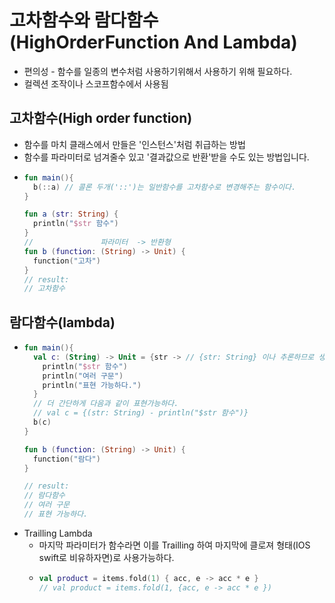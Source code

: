 고차함수와 람다함수(HighOrderFunction And Lambda)
===
* 편의성 - 함수를 일종의 변수처럼 사용하기위해서 사용하기 위해 필요하다.
* 컬렉션 조작이나 스코프함수에서 사용됨

고차함수(High order function)
---
* 함수를 마치 클래스에서 만들은 '인스턴스'처럼 취급하는 방법
* 함수를 파라미터로 넘겨줄수 있고 '결과값으로 반환'받을 수도 있는 방법입니다.
* ```kotlin
  fun main(){
    b(::a) // 콜론 두개('::')는 일반함수를 고차함수로 변경해주는 함수이다.
  }
  
  fun a (str: String) {
    println("$str 함수")
  }
  //               파라미터  -> 반환형
  fun b (function: (String) -> Unit) {
    function("고차")
  }
  // result:
  // 고차함수
  
  
람다함수(lambda)
---
* ```kotlin
  fun main(){
    val c: (String) -> Unit = {str -> // {str: String} 이나 추론하므로 생략가능하다.
      println("$str 함수")
      println("여러 구문")
      println("표현 가능하다.")
    }
    // 더 간단하게 다음과 같이 표현가능하다.
    // val c = {(str: String) - println("$str 함수")}
    b(c)
  }
  
  fun b (function: (String) -> Unit) {
    function("람다")
  }
  
  // result:
  // 람다함수
  // 여러 구문
  // 표현 가능하다.
* Trailling Lambda
  * 마지막 파라미터가 함수라면 이를 Trailling 하여 마지막에 클로져 형태(IOS swift로 비유하자면)로 사용가능하다.
  * ```kotlin
    val product = items.fold(1) { acc, e -> acc * e }
    // val product = items.fold(1, {acc, e -> acc * e })
   

